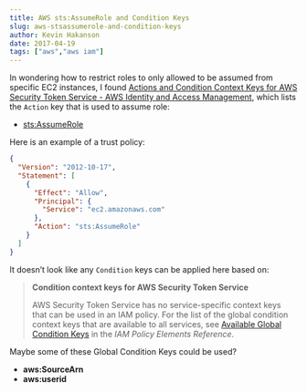 ```yaml
---
title: AWS sts:AssumeRole and Condition Keys
slug: aws-stsassumerole-and-condition-keys
author: Kevin Hakanson
date: 2017-04-19
tags: ["aws","aws iam"]
---
```

In wondering how to restrict roles to only allowed to be assumed from specific EC2 instances, I found [Actions and Condition Context Keys for AWS Security Token Service - AWS Identity and Access Management](http://docs.aws.amazon.com/IAM/latest/UserGuide/list_sts.html), which lists the `Action` key that is used to assume role:

* [sts:AssumeRole](http://docs.aws.amazon.com/STS/latest/APIReference/API_AssumeRole.html)

Here is an example of a trust policy:

```json
{
  "Version": "2012-10-17",
  "Statement": [
    {
      "Effect": "Allow",
      "Principal": {
        "Service": "ec2.amazonaws.com"
      },
      "Action": "sts:AssumeRole"
    }
  ]
}
```

It doesn’t look like any `Condition` keys can be applied here based on:

> **Condition context keys for AWS Security Token Service**
>
> AWS Security Token Service has no service-specific context keys that can be used in an IAM policy. For the list of the global condition context keys that are available to all services, see [Available Global Condition Keys](http://docs.aws.amazon.com/IAM/latest/UserGuide/reference_policies_condition-keys.html#AvailableKeys) in the _IAM Policy Elements Reference_.

Maybe some of these Global Condition Keys could be used?

* **aws:SourceArn**
* **aws:userid**